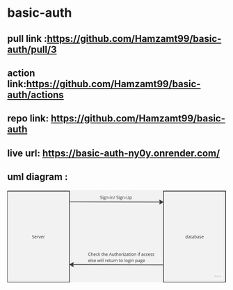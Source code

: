 # basic-auth
## pull link :https://github.com/Hamzamt99/basic-auth/pull/3
## action link:https://github.com/Hamzamt99/basic-auth/actions
## repo link: https://github.com/Hamzamt99/basic-auth
## live url: https://basic-auth-ny0y.onrender.com/


## uml diagram :
![uml](/src//assets/uml.jpg)
